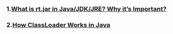 ### 1.[What is rt.jar in Java/JDK/JRE? Why it’s Important?](http://javarevisited.blogspot.hk/2015/01/what-is-rtjar-in-javajdkjre-why-its-important.html)

### 2.[How ClassLoader Works in Java](http://javarevisited.blogspot.hk/2012/12/how-classloader-works-in-java.html)




